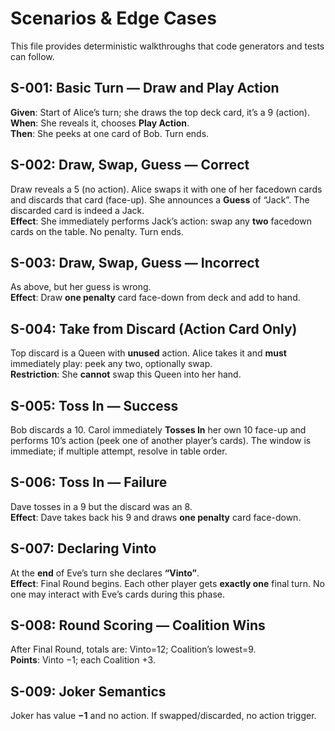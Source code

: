 # Scenarios & Edge Cases

This file provides deterministic walkthroughs that code generators and tests can follow.

## S-001: Basic Turn — Draw and Play Action
**Given**: Start of Alice’s turn; she draws the top deck card, it’s a 9 (action).  
**When**: She reveals it, chooses **Play Action**.  
**Then**: She peeks at one card of Bob. Turn ends.

## S-002: Draw, Swap, Guess — Correct
Draw reveals a 5 (no action). Alice swaps it with one of her facedown cards and discards that card (face-up). She announces a **Guess** of “Jack”. The discarded card is indeed a Jack.  
**Effect**: She immediately performs Jack’s action: swap any **two** facedown cards on the table. No penalty. Turn ends.

## S-003: Draw, Swap, Guess — Incorrect
As above, but her guess is wrong.  
**Effect**: Draw **one penalty** card face-down from deck and add to hand.

## S-004: Take from Discard (Action Card Only)
Top discard is a Queen with **unused** action. Alice takes it and **must** immediately play: peek any two, optionally swap.  
**Restriction**: She **cannot** swap this Queen into her hand.

## S-005: Toss In — Success
Bob discards a 10. Carol immediately **Tosses In** her own 10 face-up and performs 10’s action (peek one of another player’s cards). The window is immediate; if multiple attempt, resolve in table order.

## S-006: Toss In — Failure
Dave tosses in a 9 but the discard was an 8.  
**Effect**: Dave takes back his 9 and draws **one penalty** card face-down.

## S-007: Declaring Vinto
At the **end** of Eve’s turn she declares **“Vinto”**.  
**Effect**: Final Round begins. Each other player gets **exactly one** final turn. No one may interact with Eve’s cards during this phase.

## S-008: Round Scoring — Coalition Wins
After Final Round, totals are: Vinto=12; Coalition’s lowest=9.  
**Points**: Vinto −1; each Coalition +3.

## S-009: Joker Semantics
Joker has value **−1** and no action. If swapped/discarded, no action trigger.

